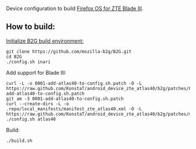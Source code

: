 Device configuration to build [Firefox OS for ZTE Blade III](http://www.modaco.com/topic/360986-Firefox-OS/).

How to build:
-------------

[Initialize B2G build environment:](https://developer.mozilla.org/en-US/docs/Mozilla/Firefox_OS/Preparing_for_your_first_B2G_build)

    git clone https://github.com/mozilla-b2g/B2G.git
    cd B2G
    ./config.sh inari

Add support for Blade III:

    curl -L -o 0001-add-atlas40-to-config.sh.patch -O -L https://raw.github.com/KonstaT/android_device_zte_atlas40/b2g/patches/0001-add-atlas40-to-config.sh.patch
    git am -3 0001-add-atlas40-to-config.sh.patch
    curl --create-dirs -L -o .repo/local_manifests/manifest_zte_atlas40.xml -O -L https://raw.github.com/KonstaT/android_device_zte_atlas40/b2g/patches/manifest_zte_atlas40.xml
    ./config.sh atlas40

Build:

    ./build.sh
